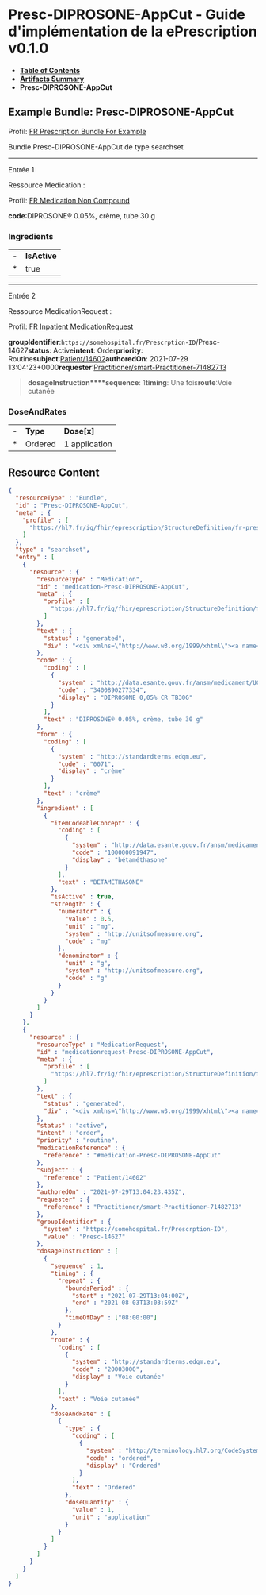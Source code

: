 # Presc-DIPROSONE-AppCut - Guide d'implémentation de la ePrescription v0.1.0

* [**Table of Contents**](toc.md)
* [**Artifacts Summary**](artifacts.md)
* **Presc-DIPROSONE-AppCut**

## Example Bundle: Presc-DIPROSONE-AppCut

Profil: [FR Prescription Bundle For Example](StructureDefinition-fr-prescription-bundle-for-example.md)

Bundle Presc-DIPROSONE-AppCut de type searchset

-------

Entrée 1

Ressource Medication :

> 

Profil: [FR Medication Non Compound](StructureDefinition-fr-medication-noncompound.md)

**code**:DIPROSONE® 0.05%, crème, tube 30 g

### Ingredients

| | |
| :--- | :--- |
| - | **IsActive** |
| * | true |


-------

Entrée 2

Ressource MedicationRequest :

> 

Profil: [FR Inpatient MedicationRequest](StructureDefinition-fr-inpatient-medicationrequest.md)

**groupIdentifier**:`https://somehospital.fr/Prescrption-ID`/Presc-14627**status**: Active**intent**: Order**priority**: Routine**subject**:[Patient/14602](Patient/14602)**authoredOn**: 2021-07-29 13:04:23+0000**requester**:[Practitioner/smart-Practitioner-71482713](Practitioner/smart-Practitioner-71482713)
> **dosageInstruction****sequence**: 1**timing**: Une fois**route**:Voie cutanée

### DoseAndRates

| | | |
| :--- | :--- | :--- |
| - | **Type** | **Dose[x]** |
| * | Ordered | 1 application |





## Resource Content

```json
{
  "resourceType" : "Bundle",
  "id" : "Presc-DIPROSONE-AppCut",
  "meta" : {
    "profile" : [
      "https://hl7.fr/ig/fhir/eprescription/StructureDefinition/fr-prescription-bundle-for-example"
    ]
  },
  "type" : "searchset",
  "entry" : [
    {
      "resource" : {
        "resourceType" : "Medication",
        "id" : "medication-Presc-DIPROSONE-AppCut",
        "meta" : {
          "profile" : [
            "https://hl7.fr/ig/fhir/eprescription/StructureDefinition/fr-medication-noncompound"
          ]
        },
        "text" : {
          "status" : "generated",
          "div" : "<div xmlns=\"http://www.w3.org/1999/xhtml\"><a name=\"Medication_medication-Presc-DIPROSONE-AppCut\"> </a><p class=\"res-header-id\"><b>Narratif généré : Médication medication-Presc-DIPROSONE-AppCut</b></p><a name=\"medication-Presc-DIPROSONE-AppCut\"> </a><a name=\"hcmedication-Presc-DIPROSONE-AppCut\"> </a><div style=\"display: inline-block; background-color: #d9e0e7; padding: 6px; margin: 4px; border: 1px solid #8da1b4; border-radius: 5px; line-height: 60%\"><p style=\"margin-bottom: 0px\"/><p style=\"margin-bottom: 0px\">Profil: <a href=\"StructureDefinition-fr-medication-noncompound.html\">FR Medication Non Compound</a></p></div><p><b>code</b>: <span title=\"Codes :{http://data.esante.gouv.fr/ansm/medicament/UCD 3400890277334}\">DIPROSONE® 0.05%, crème, tube 30 g</span></p><p><b>form</b>: <span title=\"Codes :{http://standardterms.edqm.eu 0071}\">crème</span></p><h3>Ingredients</h3><table class=\"grid\"><tr><td style=\"display: none\">-</td><td><b>Item[x]</b></td><td><b>IsActive</b></td><td><b>Strength</b></td></tr><tr><td style=\"display: none\">*</td><td><span title=\"Codes :{http://data.esante.gouv.fr/ansm/medicament/codeSMS 100000091947}\">BETAMETHASONE</span></td><td>true</td><td>0.5 mg<span style=\"background: LightGoldenRodYellow\"> (Détails : code UCUMmg = 'mg')</span>/ g<span style=\"background: LightGoldenRodYellow\"> (Détails : code UCUMg = 'g')</span></td></tr></table></div>"
        },
        "code" : {
          "coding" : [
            {
              "system" : "http://data.esante.gouv.fr/ansm/medicament/UCD",
              "code" : "3400890277334",
              "display" : "DIPROSONE 0,05% CR TB30G"
            }
          ],
          "text" : "DIPROSONE® 0.05%, crème, tube 30 g"
        },
        "form" : {
          "coding" : [
            {
              "system" : "http://standardterms.edqm.eu",
              "code" : "0071",
              "display" : "crème"
            }
          ],
          "text" : "crème"
        },
        "ingredient" : [
          {
            "itemCodeableConcept" : {
              "coding" : [
                {
                  "system" : "http://data.esante.gouv.fr/ansm/medicament/codeSMS",
                  "code" : "100000091947",
                  "display" : "bétaméthasone"
                }
              ],
              "text" : "BETAMETHASONE"
            },
            "isActive" : true,
            "strength" : {
              "numerator" : {
                "value" : 0.5,
                "unit" : "mg",
                "system" : "http://unitsofmeasure.org",
                "code" : "mg"
              },
              "denominator" : {
                "unit" : "g",
                "system" : "http://unitsofmeasure.org",
                "code" : "g"
              }
            }
          }
        ]
      }
    },
    {
      "resource" : {
        "resourceType" : "MedicationRequest",
        "id" : "medicationrequest-Presc-DIPROSONE-AppCut",
        "meta" : {
          "profile" : [
            "https://hl7.fr/ig/fhir/eprescription/StructureDefinition/fr-inpatient-medicationrequest"
          ]
        },
        "text" : {
          "status" : "generated",
          "div" : "<div xmlns=\"http://www.w3.org/1999/xhtml\"><a name=\"MedicationRequest_medicationrequest-Presc-DIPROSONE-AppCut\"> </a><p class=\"res-header-id\"><b>Narratif généré : PrescriptionMédicamenteuseTODO medicationrequest-Presc-DIPROSONE-AppCut</b></p><a name=\"medicationrequest-Presc-DIPROSONE-AppCut\"> </a><a name=\"hcmedicationrequest-Presc-DIPROSONE-AppCut\"> </a><div style=\"display: inline-block; background-color: #d9e0e7; padding: 6px; margin: 4px; border: 1px solid #8da1b4; border-radius: 5px; line-height: 60%\"><p style=\"margin-bottom: 0px\"/><p style=\"margin-bottom: 0px\">Profil: <a href=\"StructureDefinition-fr-inpatient-medicationrequest.html\">FR Inpatient MedicationRequest</a></p></div><p><b>status</b>: Active</p><p><b>intent</b>: Order</p><p><b>priority</b>: Routine</p><p><b>medication</b>: <code>#medication-Presc-DIPROSONE-AppCut</code></p><p><b>subject</b>: <a href=\"Patient/14602\">Patient/14602</a></p><p><b>authoredOn</b>: 2021-07-29 13:04:23+0000</p><p><b>requester</b>: <a href=\"Practitioner/smart-Practitioner-71482713\">Practitioner/smart-Practitioner-71482713</a></p><p><b>groupIdentifier</b>: <code>https://somehospital.fr/Prescrption-ID</code>/Presc-14627</p><blockquote><p><b>dosageInstruction</b></p><p><b>sequence</b>: 1</p><p><b>timing</b>: Une fois</p><p><b>route</b>: <span title=\"Codes :{http://standardterms.edqm.eu 20003000}\">Voie cutanée</span></p><h3>DoseAndRates</h3><table class=\"grid\"><tr><td style=\"display: none\">-</td><td><b>Type</b></td><td><b>Dose[x]</b></td></tr><tr><td style=\"display: none\">*</td><td><span title=\"Codes :{http://terminology.hl7.org/CodeSystem/dose-rate-type ordered}\">Ordered</span></td><td>1 application</td></tr></table></blockquote></div>"
        },
        "status" : "active",
        "intent" : "order",
        "priority" : "routine",
        "medicationReference" : {
          "reference" : "#medication-Presc-DIPROSONE-AppCut"
        },
        "subject" : {
          "reference" : "Patient/14602"
        },
        "authoredOn" : "2021-07-29T13:04:23.435Z",
        "requester" : {
          "reference" : "Practitioner/smart-Practitioner-71482713"
        },
        "groupIdentifier" : {
          "system" : "https://somehospital.fr/Prescrption-ID",
          "value" : "Presc-14627"
        },
        "dosageInstruction" : [
          {
            "sequence" : 1,
            "timing" : {
              "repeat" : {
                "boundsPeriod" : {
                  "start" : "2021-07-29T13:04:00Z",
                  "end" : "2021-08-03T13:03:59Z"
                },
                "timeOfDay" : ["08:00:00"]
              }
            },
            "route" : {
              "coding" : [
                {
                  "system" : "http://standardterms.edqm.eu",
                  "code" : "20003000",
                  "display" : "Voie cutanée"
                }
              ],
              "text" : "Voie cutanée"
            },
            "doseAndRate" : [
              {
                "type" : {
                  "coding" : [
                    {
                      "system" : "http://terminology.hl7.org/CodeSystem/dose-rate-type",
                      "code" : "ordered",
                      "display" : "Ordered"
                    }
                  ],
                  "text" : "Ordered"
                },
                "doseQuantity" : {
                  "value" : 1,
                  "unit" : "application"
                }
              }
            ]
          }
        ]
      }
    }
  ]
}

```
